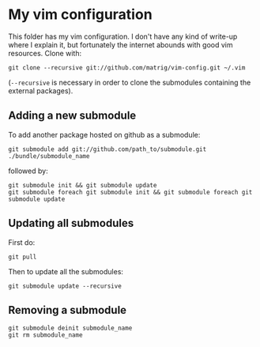 My vim configuration
====================

This folder has my vim configuration. I don't have any kind of write-up where I explain it, but fortunately the internet abounds with good vim resources.
Clone with:

    git clone --recursive git://github.com/matrig/vim-config.git ~/.vim

(`--recursive` is necessary in order to clone the submodules containing the external packages).

Adding a new submodule
----------------------

To add another package hosted on github as a submodule:

    git submodule add git://github.com/path_to/submodule.git ./bundle/submodule_name

followed by:

    git submodule init && git submodule update
    git submodule foreach git submodule init && git submodule foreach git submodule update
    
Updating all submodules
-----------------------

First do:

    git pull
    
Then to update all the submodules:

    git submodule update --recursive
    
Removing a submodule
--------------------

    git submodule deinit submodule_name
    git rm submodule_name
